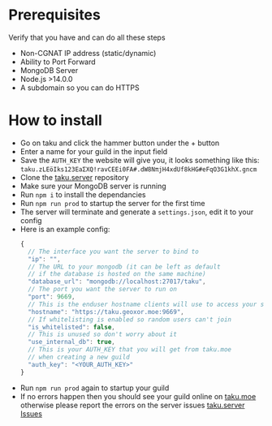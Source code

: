 # Prerequisites

Verify that you have and can do all these steps

- Non-CGNAT IP address (static/dynamic)
- Ability to Port Forward
- MongoDB Server
- Node.js >14.0.0
- A subdomain so you can do HTTPS

# How to install

- Go on taku and click the hammer button under the + button
- Enter a name for your guild in the input field
- Save the `AUTH_KEY` the website will give you,
  it looks something like this:
  `taku.zLEöIks123EaΣXQ!ravCEEi0FA#.dW8NπjH4xdUf8kHG#eFqO3G1khX.gncm`
- Clone the [taku.server](https://github.com/taku-moe/taku.server) repository
- Make sure your MongoDB server is running
- Run `npm i` to install the dependancies
- Run `npm run prod` to startup the server for the first time
- The server will terminate and generate a `settings.json`, edit it to your config
- Here is an example config: 
  ```js
  {
    // The interface you want the server to bind to
    "ip": "", 
    // The URL to your mongodb (it can be left as default 
    // if the database is hosted on the same machine)
    "database_url": "mongodb://localhost:27017/taku",
    // The port you want the server to run on
    "port": 9669,
    // This is the enduser hostname clients will use to access your server
    "hostname": "https://taku.geoxor.moe:9669",
    // If whitelisting is enabled so random users can't join
    "is_whitelisted": false,
    // This is unused so don't worry about it
    "use_internal_db": true,
    // This is your AUTH_KEY that you will get from taku.moe
    // when creating a new guild
    "auth_key": "<YOUR_AUTH_KEY>"
  }
  ```
- Run `npm run prod` again to startup your guild
- If no errors happen then you should see your guild online on [taku.moe](https://taku.moe) otherwise please report the errors on the server issues [taku.server Issues](https://github.com/taku-moe/taku.server/issues)